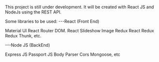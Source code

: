This project is still under development.
It will be created with React JS and NodeJs using the REST API.

Some libraries to be used:
---React (Front End)

Material UI
React Router DOM.
React Slideshow Image
Redux
React Redux
Redux Thunk, etc.

---Node JS (BackEnd)

Express JS
Passport JS
Body Parser
Cors
Mongoose, etc
